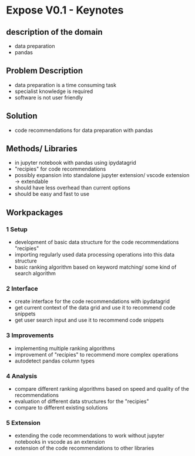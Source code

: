 # Expose V0.1 - Keynotes

## description of the domain

- data preparation
- pandas

## Problem Description

- data preparation is a time consuming task
- specialist knowledge is required
- software is not user friendly

## Solution

- code recommendations for data preparation with pandas

## Methods/ Libraries

- in jupyter notebook with pandas using ipydatagrid
- "recipies" for code recommendations
- possibly expansion into standalone jupyter extension/ vscode extension
  -> extendable
- should have less overhead than current options
- should be easy and fast to use

## Workpackages

### 1 Setup

- development of basic data structure for the code recommendations "recipies"
- importing regularly used data processing operations into this data structure
- basic ranking algorithm based on keyword matching/ some kind of search algorithm

### 2 Interface

- create interface for the code recommendations with ipydatagrid
- get current context of the data grid and use it to recommend code snippets
- get user search input and use it to recommend code snippets

### 3 Improvements

- implementing multiple ranking algorithms
- improvement of "recipies" to recommend more complex operations
- autodetect pandas column types

### 4 Analysis

- compare different ranking algorithms based on speed and quality of the recommendations
- evaluation of different data structures for the "recipies"
- compare to different existing solutions

### 5 Extension

- extending the code recommendations to work without jupyter notebooks in vscode as an extension
- extension of the code recommendations to other libraries
